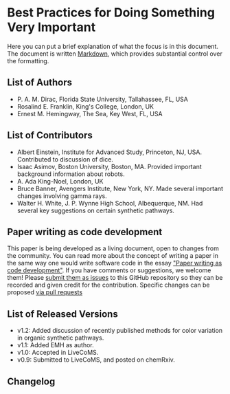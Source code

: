 # Best Practices for Doing Something Very Important

Here you can put a brief explanation of what the focus is in this document. 
The document is written [Markdown](https://guides.github.com/features/mastering-markdown/),
which provides substantial control over the formatting.

## List of Authors

- P. A. M. Dirac, Florida State University, Tallahassee, FL, USA 
- Rosalind E. Franklin, King's College, London, UK
- Ernest M. Hemingway, The Sea, Key West, FL, USA

## List of Contributors
<!-- We suggest listing contributers in order of addition. -->
- Albert Einstein, Institute for Advanced Study, Princeton, NJ, USA. Contributed to discussion of dice.
- Isaac Asimov, Boston University, Boston, MA. Provided important background information about robots.
- A. Ada King-Noel, London, UK
- Bruce Banner, Avengers Institute, New York, NY. Made several important changes involving gamma rays.
- Walter H. White, J. P. Wynne High School, Albequerque, NM.  Had several key suggestions on certain synthetic pathways.

## Paper writing as code development
<!-- This discussion is so that people know how to contribute to this paper -->
This paper is being developed as a living document, open to changes from the community. You can read more about the concept of writing a paper in the same way one would write software code in the essay ["Paper writing as code development"](https://livecomsjournal.github.io/paper_code.html). If you have comments or suggestions, we welcome them! Please [submit them as issues](https://guides.github.com/features/issues/) to this GitHub repository so they can be recorded and given credit for the contribution. Specific changes can be proposed [via pull requests](https://help.github.com/articles/about-pull-requests/)

## List of Released Versions
- v1.2: Added discussion of recently published methods for color variation in organic synthetic pathways.
- v1.1: Added EMH as author.
- v1.0: Accepted in LiveCoMS.
- v0.9: Submitted to LiveCoMS, and posted on chemRxiv.

## Changelog
<!-- Here, record summaries of important changes. A granular discussion of changes will be kept in GitHub by issue tracking.
- 16 June 2017: Added important information about robots due to suggestions of contributor IA.
- 5 May 2017: Made it REALLY a lot better.
- 3 May 2017: EMH added as author. In addition to greatly improved discussion of best pratices in marlin fishing, text made significantly more economical.
- 1 May 2017: Made it lots, lots, better.
- 12 April 2017: 
- 1 April 2017: Started document


